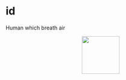 # id
Human which breath air

<div id="header" align="center">
  <img src="https://github.com/iidgg/iidgg/blob/main/giphy-downsized.webp" width="100"/>
</div>
